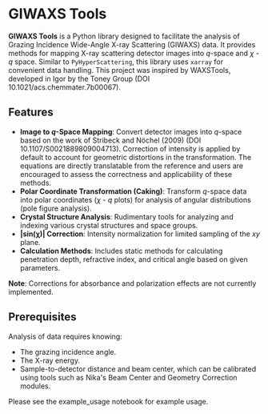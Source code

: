 # GIWAXS Tools

**GIWAXS Tools** is a Python library designed to facilitate the analysis of Grazing Incidence Wide-Angle X-ray Scattering (GIWAXS) data. It provides methods for mapping X-ray scattering detector images into $q$-space and $χ$ - $q$ space. Similar to `PyHyperScattering`, this library uses `xarray` for convenient data handling. This project was inspired by WAXSTools, developed in Igor by the Toney Group (DOI 10.1021/acs.chemmater.7b00067). 

## Features

- **Image to $q$-Space Mapping**: Convert detector images into $q$-space based on the work of Stribeck and Nöchel (2009) (DOI 10.1107/S0021889809004713). Correction of intensity is applied by default to account for geometric distortions in the transformation. The equations are directly translatable from the reference and users are encouraged to assess the correctness and applicability of these methods. 
- **Polar Coordinate Transformation (Caking)**: Transform $q$-space data into polar coordinates ($χ$ - $q$ plots) for analysis of angular distributions (pole figure analysis).
- **Crystal Structure Analysis**: Rudimentary tools for analyzing and indexing various crystal structures and space groups.
- **|sin(χ)| Correction**: Intensity normalization for limited sampling of the $xy$ plane.
- **Calculation Methods**: Includes static methods for calculating penetration depth, refractive index, and critical angle based on given parameters.

**Note**: Corrections for absorbance and polarization effects are not currently implemented.

## Prerequisites

Analysis of data requires knowing:
- The grazing incidence angle.
- The X-ray energy.
- Sample-to-detector distance and beam center, which can be calibrated using tools such as Nika's Beam Center and Geometry Correction modules.

Please see the example_usage notebook for example usage.
